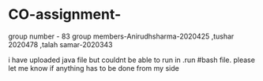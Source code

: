 # CO-assignment-

group number - 83
group members-Anirudhsharma-2020425 ,tushar 2020478 ,talah samar-2020343

i have uploaded java file but couldnt be able to run in .run #bash file. please let me know if anything has to be done from my side 
